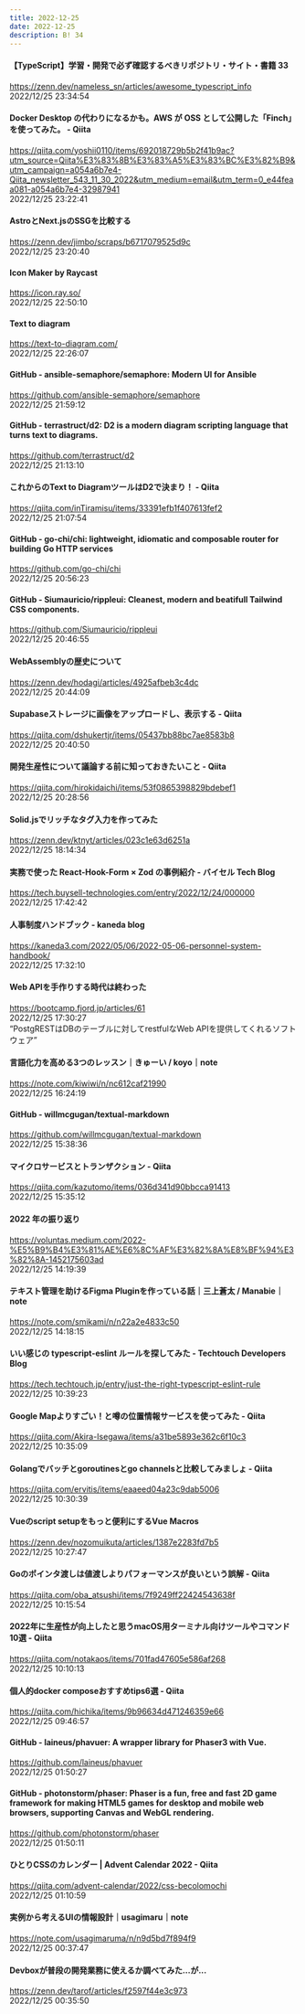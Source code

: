 ```yaml
---
title: 2022-12-25
date: 2022-12-25
description: B! 34
---
```


#### 【TypeScript】学習・開発で必ず確認するべきリポジトリ・サイト・書籍 33
https://zenn.dev/nameless_sn/articles/awesome_typescript_info<br>
2022/12/25 23:34:54<br>


#### Docker Desktop の代わりになるかも。AWS が OSS として公開した「Finch」を使ってみた。 - Qiita
https://qiita.com/yoshii0110/items/692018729b5b2f41b9ac?utm_source=Qiita%E3%83%8B%E3%83%A5%E3%83%BC%E3%82%B9&utm_campaign=a054a6b7e4-Qiita_newsletter_543_11_30_2022&utm_medium=email&utm_term=0_e44feaa081-a054a6b7e4-32987941<br>
2022/12/25 23:22:41<br>


#### AstroとNext.jsのSSGを比較する
https://zenn.dev/jimbo/scraps/b6717079525d9c<br>
2022/12/25 23:20:40<br>


#### Icon Maker by Raycast
https://icon.ray.so/<br>
2022/12/25 22:50:10<br>


#### Text to diagram
https://text-to-diagram.com/<br>
2022/12/25 22:26:07<br>


#### GitHub - ansible-semaphore/semaphore: Modern UI for Ansible
https://github.com/ansible-semaphore/semaphore<br>
2022/12/25 21:59:12<br>


#### GitHub - terrastruct/d2: D2 is a modern diagram scripting language that turns text to diagrams.
https://github.com/terrastruct/d2<br>
2022/12/25 21:13:10<br>


#### これからのText to DiagramツールはD2で決まり！ - Qiita
https://qiita.com/inTiramisu/items/33391efb1f407613fef2<br>
2022/12/25 21:07:54<br>


#### GitHub - go-chi/chi: lightweight, idiomatic and composable router for building Go HTTP services
https://github.com/go-chi/chi<br>
2022/12/25 20:56:23<br>


#### GitHub - Siumauricio/rippleui: Cleanest, modern and beatifull Tailwind CSS components.
https://github.com/Siumauricio/rippleui<br>
2022/12/25 20:46:55<br>


#### WebAssemblyの歴史について
https://zenn.dev/hodagi/articles/4925afbeb3c4dc<br>
2022/12/25 20:44:09<br>


#### Supabaseストレージに画像をアップロードし、表示する - Qiita
https://qiita.com/dshukertjr/items/05437bb88bc7ae8583b8<br>
2022/12/25 20:40:50<br>


#### 開発生産性について議論する前に知っておきたいこと - Qiita
https://qiita.com/hirokidaichi/items/53f0865398829bdebef1<br>
2022/12/25 20:28:56<br>


#### Solid.jsでリッチなタグ入力を作ってみた
https://zenn.dev/ktnyt/articles/023c1e63d6251a<br>
2022/12/25 18:14:34<br>


#### 実務で使った React-Hook-Form × Zod の事例紹介 - バイセル Tech Blog
https://tech.buysell-technologies.com/entry/2022/12/24/000000<br>
2022/12/25 17:42:42<br>


#### 人事制度ハンドブック - kaneda blog
https://kaneda3.com/2022/05/06/2022-05-06-personnel-system-handbook/<br>
2022/12/25 17:32:10<br>


#### Web APIを手作りする時代は終わった
https://bootcamp.fjord.jp/articles/61<br>
2022/12/25 17:30:27<br>
“PostgRESTはDBのテーブルに対してrestfulなWeb APIを提供してくれるソフトウェア”


#### 言語化力を高める3つのレッスン｜きゅーい / koyo｜note
https://note.com/kiwiwi/n/nc612caf21990<br>
2022/12/25 16:24:19<br>


#### GitHub - willmcgugan/textual-markdown
https://github.com/willmcgugan/textual-markdown<br>
2022/12/25 15:38:36<br>


#### マイクロサービスとトランザクション - Qiita
https://qiita.com/kazutomo/items/036d341d90bbcca91413<br>
2022/12/25 15:35:12<br>


#### 2022 年の振り返り
https://voluntas.medium.com/2022-%E5%B9%B4%E3%81%AE%E6%8C%AF%E3%82%8A%E8%BF%94%E3%82%8A-1452175603ad<br>
2022/12/25 14:19:39<br>


#### テキスト管理を助けるFigma Pluginを作っている話｜三上蒼太 / Manabie｜note
https://note.com/smikami/n/n22a2e4833c50<br>
2022/12/25 14:18:15<br>


#### いい感じの typescript-eslint ルールを探してみた - Techtouch Developers Blog
https://tech.techtouch.jp/entry/just-the-right-typescript-eslint-rule<br>
2022/12/25 10:39:23<br>


#### Google Mapよりすごい！と噂の位置情報サービスを使ってみた - Qiita
https://qiita.com/Akira-Isegawa/items/a31be5893e362c6f10c3<br>
2022/12/25 10:35:09<br>


#### Golangでバッチとgoroutinesとgo channelsと比較してみましょ - Qiita
https://qiita.com/ervitis/items/eaaeed04a23c9dab5006<br>
2022/12/25 10:30:39<br>


#### Vueのscript setupをもっと便利にするVue Macros
https://zenn.dev/nozomuikuta/articles/1387e2283fd7b5<br>
2022/12/25 10:27:47<br>


#### Goのポインタ渡しは値渡しよりパフォーマンスが良いという誤解 - Qiita
https://qiita.com/oba_atsushi/items/7f9249ff22424543638f<br>
2022/12/25 10:15:54<br>


#### 2022年に生産性が向上したと思うmacOS用ターミナル向けツールやコマンド10選 - Qiita
https://qiita.com/notakaos/items/701fad47605e586af268<br>
2022/12/25 10:10:13<br>


#### 個人的docker composeおすすめtips6選 - Qiita
https://qiita.com/hichika/items/9b96634d471246359e66<br>
2022/12/25 09:46:57<br>


#### GitHub - laineus/phavuer: A wrapper library for Phaser3 with Vue.
https://github.com/laineus/phavuer<br>
2022/12/25 01:50:27<br>


#### GitHub - photonstorm/phaser: Phaser is a fun, free and fast 2D game framework for making HTML5 games for desktop and mobile web browsers, supporting Canvas and WebGL rendering.
https://github.com/photonstorm/phaser<br>
2022/12/25 01:50:11<br>


#### ひとりCSSのカレンダー | Advent Calendar 2022 - Qiita
https://qiita.com/advent-calendar/2022/css-becolomochi<br>
2022/12/25 01:10:59<br>


#### 実例から考えるUIの情報設計｜usagimaru｜note
https://note.com/usagimaruma/n/n9d5bd7f894f9<br>
2022/12/25 00:37:47<br>


#### Devboxが普段の開発業務に使えるか調べてみた...が...
https://zenn.dev/tarof/articles/f2597f44e3c973<br>
2022/12/25 00:35:50<br>


